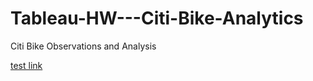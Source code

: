 # Tableau-HW---Citi-Bike-Analytics



 Citi Bike Observations and Analysis  
 
[test link](https://public.tableau.com/views/TableauHW-CitiBikeAnalytics/citibikeJC092021Report?:language=en-US&publish=yes&:display_count=n&:origin=viz_share_link)

